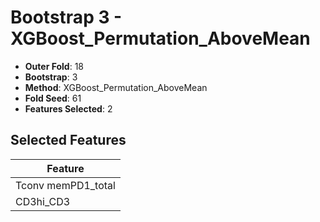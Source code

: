 # Bootstrap 3 - XGBoost_Permutation_AboveMean

- **Outer Fold**: 18
- **Bootstrap**: 3
- **Method**: XGBoost_Permutation_AboveMean
- **Fold Seed**: 61
- **Features Selected**: 2

## Selected Features

| Feature |
|---------|
| Tconv memPD1_total |
| CD3hi_CD3 |
